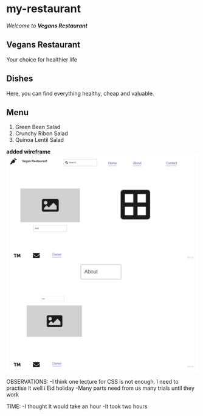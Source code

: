 # my-restaurant

*Welcome to **Vegans Restaurant***


## **Vegans Restaurant**
Your choice for healthier life


## **Dishes**
Here, you can find everything healthy, cheap and valuable.


## **Menu**
1. Green Bean Salad
2. Crunchy Ribon Salad
3. Quinoa Lentil Salad


**added wireframe**
![](index.jpg)
![](about.jpg)

OBSERVATIONS:
-I think one lecture for CSS is not enough. I need to practise it well i Eid holiday
-Many parts need from us many trials until they work

TIME:
-I thought It would take an hour
-It took two hours